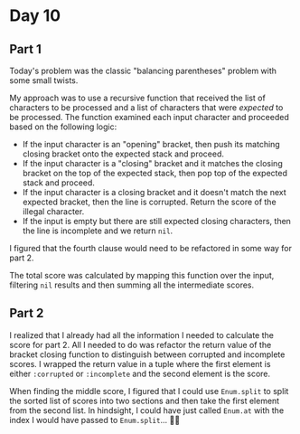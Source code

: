 # Day 10

## Part 1

Today's problem was the classic "balancing parentheses" problem with some small twists.

My approach was to use a recursive function that received the list of characters to be processed and a list of characters that were _expected_ to be processed. The function examined each input character and proceeded based on the following logic:

- If the input character is an "opening" bracket, then push its matching closing bracket onto the expected stack and proceed.
- If the input character is a "closing" bracket and it matches the closing bracket on the top of the expected stack, then pop top of the expected stack and proceed.
- If the input character is a closing bracket and it doesn't match the next expected bracket, then the line is corrupted. Return the score of the illegal character.
- If the input is empty but there are still expected closing characters, then the line is incomplete and we return `nil`.

I figured that the fourth clause would need to be refactored in some way for part 2.

The total score was calculated by mapping this function over the input, filtering `nil` results and then summing all the intermediate scores.

## Part 2

I realized that I already had all the information I needed to calculate the score for part 2. All I needed to do was refactor the return value of the bracket closing function to distinguish between corrupted and incomplete scores. I wrapped the return value in a tuple where the first element is either `:corrupted` or `:incomplete` and the second element is the score.

When finding the middle score, I figured that I could use `Enum.split` to split the sorted list of scores into two sections and then take the first element from the second list. In hindsight, I could have just called `Enum.at` with the index I would have passed to `Enum.split`... 🤦‍♀️
